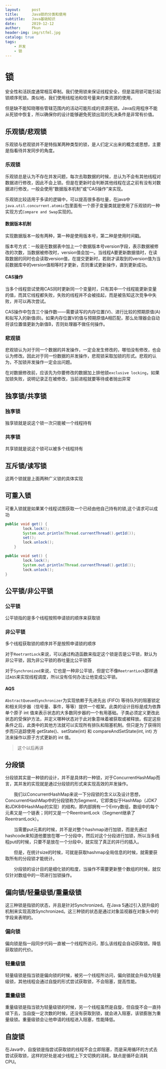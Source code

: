 ```yaml
---
layout:     post
title:      Java锁的分类和使用
subtitle:   Java基础知识
date:       2019-12-12
author:     Pkun
header-img: img/stfml.jpg
catalog: true
tags:
    - 并发
    - 锁
---
```


# 锁

安全性和活跃度通常相互牵制。我们使用锁来保证线程安全，但是滥用锁可能引起锁顺序死锁。类似地，我们使用线程池和信号量来约束资源的使用，

但是缺不能知晓哪些管辖范围内的活动可能形成的资源死锁。Java应用程序不能从死锁中恢复，所以确保你的设计能够避免死锁出现的先决条件是非常有价值。

## 乐观锁/悲观锁

乐观锁与悲观锁并不是特指某两种类型的锁，是人们定义出来的概念或思想，主要是指看待并发同步的角度。

### 乐观锁

乐观锁总是认为不存在并发问题，每次去取数据的时候，总认为不会有其他线程对数据进行修改，因此不会上锁。但是在更新时会判断其他线程在这之前有没有对数据进行修改，一般会使用“数据版本机制”或“CAS操作”来实现。

乐观锁比较适用于多读的逻辑中，可以提高很多吞吐量，在java中`java.util.concurrent.atomic`包里面有一个原子变量类就是使用了乐观锁的一种实现方式`Compare and Swap`实现的。


#### 数据版本机制

实现数据版本一般有两种，第一种是使用版本号，第二种是使用时间戳。

版本号方式：一般是在数据表中加上一个数据版本号version字段，表示数据被修改的次数，当数据被修改时，version值会加一。当线程A要更新数据值时，在读取数据的同时也会读取version值，在提交更新时，若刚才读取到的version值为当前数据库中的version值相等时才更新，否则重试更新操作，直到更新成功。


#### CAS操作

当多个线程尝试使用CAS同时更新同一个变量时，只有其中一个线程能更新变量的值，而其它线程都失败，失败的线程并不会被挂起，而是被告知这次竞争中失败，并可以再次尝试。

CAS操作中包含三个操作数——需要读写的内存位置(V)、进行比较的预期原值(A)和拟写入的新值(B)。如果内存位置V的值与预期原值A相匹配，那么处理器会自动将该位置值更新为新值B，否则处理器不做任何操作。


### 悲观锁

悲观锁认为对于同一个数据的并发操作，一定会发生修改的，哪怕没有修改，也会认为修改。因此对于同一份数据的并发操作，悲观锁采取加锁的形式。悲观的认为，不加锁并发操作一定会出问题。

在对数据修改前，应该先为你要修改的数据加上排他锁`exclusive locking`，如果加锁失败，说明记录正在被修改，当前进程就要等待或者抛出异常

## 独享锁/共享锁

### 独享锁

独享锁就是说这个锁一次只能被一个线程持有

### 共享锁

共享锁就是说这个锁可以被多个线程持有


## 互斥锁/读写锁

这两个锁就是上面两种广义锁的具体实现

## 可重入锁

可重入锁就是如果某个线程试图获取一个已经由他自己持有的锁,这个请求可以成功

```java
public void get() {
        lock.lock();
        System.out.println(Thread.currentThread().getId());
        set();
        lock.unlock();
    }

public void set() {
        lock.lock();
        System.out.println(Thread.currentThread().getId());
        lock.unlock();
}
```

## 公平锁/非公平锁

### 公平锁

公平锁指的是多个线程按照申请锁的顺序来获取锁

### 非公平锁

多个线程获取锁的顺序并不是按照申请锁的顺序

对于`ReetrantLock`来说，可以通过构造函数来指定这个锁是否是公平锁，默认为非公平锁，因为非公平锁的吞吐量比公平锁答

对于`Synchronized`来说，它也是一种非公平锁，但是它不像`ReetrantLock`那样通过`AQS`来实现线程调度，所以没有任何办法让他变成公平锁。

#### AQS

`AbstractQueuedSynchronizer`为实现依赖于先进先出 (FIFO) 等待队列的阻塞锁定和相关同步器（信号量、事件，等等）提供一个框架。此类的设计目标是成为依靠单个原子 int 值来表示状态的大多数同步器的一个有用基础。子类必须定义更改此状态的受保护方法，并定义哪种状态对于此对象意味着被获取或被释放。假定这些条件之后，此类中的其他方法就可以实现所有排队和阻塞机制。但只是为了获得同步而只追踪使用 getState()、setState(int) 和 compareAndSetState(int, int) 方法来操作以原子方式更新的 int 值。


> 这个以后再讲

## 分段锁



分段锁其实是一种锁的设计，并不是具体的一种锁，对于ConcurrentHashMap而言，其并发的实现就是通过分段锁的形式来实现高效的并发操作。

　　我们以ConcurrentHashMap来说一下分段锁的含义以及设计思想，ConcurrentHashMap中的分段锁称为Segment，它即类似于HashMap（JDK7和JDK8中HashMap的实现）的结构，即内部拥有一个Entry数组，数组中的每个元素又是一个链表；同时又是一个ReentrantLock（Segment继承了ReentrantLock）。

　　当需要put元素的时候，并不是对整个hashmap进行加锁，而是先通过hashcode来知道他要放在哪一个分段中，然后对这个分段进行加锁，所以当多线程put的时候，只要不是放在一个分段中，就实现了真正的并行的插入。

　　但是，在统计size的时候，可就是获取hashmap全局信息的时候，就需要获取所有的分段锁才能统计。

　　分段锁的设计目的是细化锁的粒度，当操作不需要更新整个数组的时候，就仅仅针对数组中的一项进行加锁操作。


## 偏向锁/轻量级锁/重量级锁

这三种锁是指锁的状态，并且是针对Synchronized。在Java 5通过引入锁升级的机制来实现高效Synchronized。这三种锁的状态是通过对象监视器在对象头中的字段来表明的。

### 偏向锁

偏向锁是指一段同步代码一直被一个线程所访问，那么该线程会自动获取锁。降低获取锁的代价。

### 轻量级锁

轻量级锁是指当锁是偏向锁的时候，被另一个线程所访问，偏向锁就会升级为轻量级锁，其他线程会通过自旋的形式尝试获取锁，不会阻塞，提高性能。

### 重量级锁

重量级锁是指当锁为轻量级锁的时候，另一个线程虽然是自旋，但自旋不会一直持续下去，当自旋一定次数的时候，还没有获取到锁，就会进入阻塞，该锁膨胀为重量级锁。重量级锁会让他申请的线程进入阻塞，性能降低。

## 自旋锁

在Java中，自旋锁是指尝试获取锁的线程不会立即阻塞，而是采用循环的方式去尝试获取锁，这样的好处是减少线程上下文切换的消耗，缺点是循环会消耗CPU。

